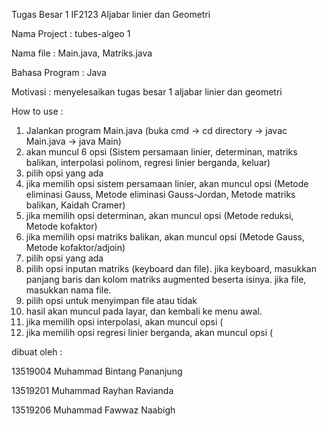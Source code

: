Tugas Besar 1 IF2123 Aljabar linier dan Geometri

Nama Project : tubes-algeo 1

Nama file : Main.java, Matriks.java

Bahasa Program : Java

Motivasi : menyelesaikan tugas besar 1 aljabar linier dan geometri

How to use :

1. Jalankan program Main.java
(buka cmd -> cd directory -> javac Main.java -> java Main)
2. akan muncul 6 opsi (Sistem persamaan linier, determinan, matriks balikan, interpolasi polinom, regresi linier berganda, keluar)
3. pilih opsi yang ada
4. jika memilih opsi sistem persamaan linier, akan muncul opsi (Metode eliminasi Gauss, Metode eliminasi Gauss-Jordan, Metode matriks balikan, Kaidah Cramer)
5. jika memilih opsi determinan, akan muncul opsi (Metode reduksi, Metode kofaktor)
6. jika memilih opsi matriks balikan, akan muncul opsi (Metode Gauss, Metode kofaktor/adjoin)
7. pilih opsi yang ada
8. pilih opsi inputan matriks (keyboard dan file). jika keyboard, masukkan panjang baris dan kolom matriks augmented beserta isinya. jika file, masukkan nama file.
9. pilih opsi untuk menyimpan file atau tidak
10. hasil akan muncul pada layar, dan kembali ke menu awal.
11. jika memilih opsi interpolasi, akan muncul opsi (
12. jika memilih opsi regresi linier berganda, akan muncul opsi (

dibuat oleh :

13519004 Muhammad Bintang Pananjung

13519201 Muhammad Rayhan Ravianda

13519206 Muhammad Fawwaz Naabigh
